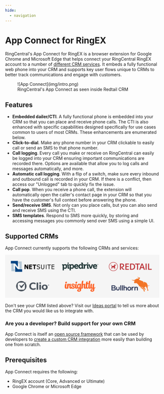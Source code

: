 ```yaml
---
hide:
  - navigation
---
```

# App Connect for RingEX

RingCentral's App Connect for RingEX is a browser extension for Google Chrome and Microsoft Edge that helps connect your RingCentral RingEX account to a number of [different CRM services](crm/index.md). It embeds a fully functional web phone into your CRM and supports key user flows unique to CRMs to better track communications and engage with customers.

<figure markdown>
  ![App Connect](img/intro.png)
  <figcaption>RingCentral's App Connect as seen inside Redtail CRM</figcaption>
</figure>

## Features

* **Embedded dailer/CTI**. A fully functional phone is embedded into your CRM so that you can place and receive phone calls. The CTI is also enhanced with specific capabilities designed specifically for use cases common to users of most CRMs. These enhancements are enumerated below. 
* **Click-to-dial**. Make any phone number in your CRM clickable to easily call or send an SMS to that phone number. 
* **Call logging**. Every call you make or receive on RingCentral can easily be logged into your CRM ensuring important communications are recorded there. Options are available that allow you to log calls and messages automatically, and more.
* **Automatic call logging**. With a flip of a switch, make sure every inbound and outbound call is recorded in your CRM. If there is a conflict, then access our "Unlogged" tab to quickly fix the issue. 
* **Call pop**. When you receive a phone call, the extension will automatically open the caller's contact page in your CRM so that you have the customer's full context before answering the phone.
* **Send/receive SMS**. Not only can you place calls, but you can also send and receive SMS using the CTI. 
* **SMS templates**. Respond to SMS more quickly, by storing and accessing messages you commonly send over SMS using a simple UI. 

## Supported CRMs

App Connect currently supports the following CRMs and services:

![App Connect's supported CRMs](img/supported-crms.png)

Don't see your CRM listed above? Visit our [Ideas portal](https://ideas.ringcetral.com/) to tell us more about the CRM you would like us to integrate with. 

### Are you a developer? Build support for your own CRM

App Connect is itself an [open source framework](https://github.com/ringcentral/rc-unified-crm-extension) that can be used by developers to [create a custom CRM integration](developers/index.md) more easily than building one from scratch. 

## Prerequisites

App Connect requires the following:

* RingEX account (Core, Advanced or Ultimate)
* Google Chrome or Microsoft Edge


